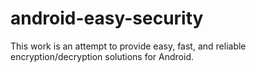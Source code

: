 android-easy-security
=====================
This work is an attempt to provide easy, fast, and reliable encryption/decryption solutions for Android.
